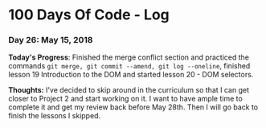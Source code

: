 # 100 Days Of Code - Log

### Day 26: May 15, 2018

**Today's Progress**:  Finished the merge conflict section and practiced the commands `git merge, git commit --amend, git log --oneline`, finished lesson 19 Introduction to the DOM and started lesson 20 - DOM selectors.

**Thoughts:** I've decided to skip around in the curriculum so that I can get closer to Project 2 and start working on it.  I want to have ample time to complete it and get my review back before May 28th.  Then I will go back to finish the lessons I skipped.
